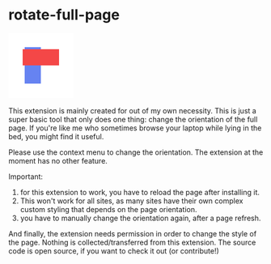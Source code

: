 # rotate-full-page

![Icon](/rotate.png "Icon")

This extension is mainly created for out of my own necessity.
This is just a super basic tool that only does one thing: change the orientation of the full page.
If you're like me who sometimes browse your laptop while lying in the bed, you might find it useful.

Please use the context menu to change the orientation. The extension at the moment has no other feature.

Important: 
1. for this extension to work, you have to reload the page after installing it.
2. This won't work for all sites, as many sites have their own complex custom styling that depends on the page orientation.
3. you have to manually change the orientation again, after a page refresh.

And finally, the extension needs permission in order to change the style of the page. Nothing is collected/transferred from this extension. The source code is open source, if you want to check it out (or contribute!)

